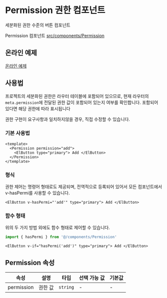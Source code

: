 # Permission 권한 컴포넌트

세분화된 권한 수준의 버튼 컴포넌트

Permission 컴포넌트 [src/components/Permission](https://github.com/web2-solution/web2-vue-framework/tree/demo/src/components/Permission)

## 온라인 예제

[온라인 예제](https://element-plus-admin.cn/#/authorization/test)

## 사용법

프로젝트의 세분화된 권한은 라우터 테이블에 포함되어 있으므로, 현재 라우터의 `meta.permission`에 전달된 권한 값이 포함되어 있는지 여부를 확인합니다. 포함되어 있다면 해당 권한에 따라 표시됩니다

권한 구현이 요구사항과 일치하지않을 경우, 직접 수정할 수 있습니다.

### 기본 사용법

```vue
<template>
  <Permission permission="add">
    <ElButton type="primary"> Add </ElButton>
  </Permission>
</template>

```

### 형식

권한 제어는 명령어 형태로도 제공되며, 전역적으로 등록되어 있어서 모든 컴포넌트에서 v-hasPermi를 사용할 수 있습니다.

```vue
<ElButton v-hasPermi="'add'" type="primary"> Add </ElButton>

```

### 함수 형태

위의 두 가지 방법 외에도 함수 형태로 제어할 수 있습니다.

``` ts
import { hasPermi } from '@/components/Permission'

```

```vue
<ElButton v-if="hasPermi('add')" type="primary"> Add </ElButton>

```

## Permission 속성<span id="Permission"></span>

| 속성 | 설명 | 타입 | 선택 가능 값 | 기본값 |
| ---- | ---- | ---- | ---- | ---- |
| permission | 권한 값 | `string` | - | - |
